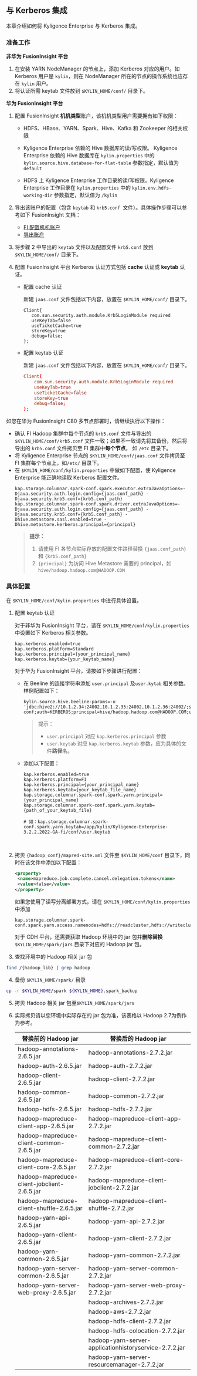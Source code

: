 ## 与 Kerberos 集成

本章介绍如何将 Kyligence Enterprise 与 Kerberos 集成。

### 准备工作

**非华为 FusionInsight 平台**

1. 在安装 YARN NodeManager 的节点上，添加 Kerberos 对应的用户。如 Kerberos 用户是 `kylin`，则在 NodeManager 所在的节点的操作系统也应存在 `kylin` 用户。
2. 将认证所需 keytab 文件放到 `$KYLIN_HOME/conf/` 目录下。 

**华为 FusionInsight 平台**

1. 配置 FusionInsight **机机类型**账户，该机机类型用户需要拥有如下权限：
   - HDFS、HBase、YARN、Spark、Hive、Kafka 和 Zookeeper 的相关权限
   - Kyligence Enterprise 依赖的 Hive 数据库的读/写权限。 Kyligence Enterprise 依赖的 Hive 数据库在  `kylin.properties` 中的 `kylin.source.hive.database-for-flat-table`  参数指定，默认值为 `default`

   - HDFS 上 Kyligence Enterprise 工作目录的读/写权限。Kyligence Enterprise 工作目录在 `kylin.properties` 中的  `kylin.env.hdfs-working-dir` 参数指定，默认值为 `/kylin`

2. 导出该账户的配置（包含 `keytab` 和 `krb5.conf `文件）。具体操作步骤可以参考如下 FusionInsight 文档：
   - [FI 配置机机账户](http://support.huawei.com/hedex/hdx.do?docid=EDOC1000130541&id=it_61_50_000019&text=%252525u521B%252525u5EFA%252525u7528%252525u6237&lang=zh)
   - [导出账户](http://support.huawei.com/hedex/hdx.do?docid=EDOC1000130541&id=it_61_50_000030&text=%252525u5BFC%252525u51FAKeytab%252525u6587%252525u4EF6&lang=zh)

3. 将步骤 2 中导出的 `keytab` 文件以及配置文件 `krb5.conf` 放到 `$KYLIN_HOME/conf/` 目录下。

4. 配置 FusionInsight 平台 Kerberos 认证方式包括 **cache** 认证或 **keytab** 认证。
   - 配置 cache 认证

     新建 `jaas.conf` 文件包括以下内容，放置在 `$KYLIN_HOME/conf/` 目录下。

     ```
     Client{
     	com.sun.security.auth.module.Krb5LoginModule required
     	useKeyTab=false
     	useTicketCache=true
     	storeKey=true
     	debug=false;
     };
     ```

   - 配置 keytab 认证

     新建 `jaas.conf` 文件包括以下内容，放置在 `$KYLIN_HOME/conf/` 目录下。

     ```conf
     Client{
         com.sun.security.auth.module.Krb5LoginModule required
         useKeyTab=true
         useTicketCache=false
         storeKey=true
         debug=false;
     };
     ```

如您在华为 FusionInsight C80 多节点部署时，请继续执行以下操作：

- 确认 FI Hadoop 集群中每个节点的 `krb5.conf` 文件与导出的 `$KYLIN_HOME/conf/krb5.conf` 文件一致；如果不一致请先将其备份，然后将导出的 `krb5.conf` 文件拷贝至 FI 集群中**每个节点**， 如 `/etc` 目录下。 
- 将 Kyligence Enterprise 节点的 `$KYLIN_HOME/conf/jaas.conf` 文件拷贝至 FI 集群每个节点上，如`/etc/` 目录下。
- 在 `$KYLIN_HOME/conf/kylin.properties` 中做如下配置，使 Kyligence Enterprise 能正确地读取 Kerberos 配置文件。
  ```properties
  kap.storage.columnar.spark-conf.spark.executor.extraJavaOptions=-Djava.security.auth.login.config={jaas.conf_path} -Djava.security.krb5.conf={krb5.conf_path}
  kap.storage.columnar.spark-conf.spark.driver.extraJavaOptions=-Djava.security.auth.login.config={jaas.conf_path} -Djava.security.krb5.conf={krb5.conf_path} -Dhive.metastore.sasl.enabled=true -Dhive.metastore.kerberos.principal={principal}
  ```
  >  **提示：**
  >  1. 请使用 FI 各节点实际存放的配置文件路径替换 `{jaas.conf_path}` 和 `{krb5.conf_path}` 
  >  2. `{principal}` 为访问 Hive Metastore 需要的 principal，如 `hive/hadoop.hadoop.com@HADOOP.COM` 


### 具体配置
在 `$KYLIN_HOME/conf/kylin.properties` 中进行具体设置。

1. 配置 keytab 认证

   对于非华为 FusionInsight 平台，请在 `$KYLIN_HOME/conf/kylin.properties` 中设置如下 Kerberos 相关参数。

   ```properties
   kap.kerberos.enabled=true
   kap.kerberos.platform=Standard
   kap.kerberos.principal={your_principal_name}
   kap.kerberos.keytab={your_keytab_name} 
   ```

   对于华为 FusionInsight 平台，请按如下步骤进行配置：

   - 在 Beeline 的连接字符串添加 `user.principal` 及`user.kytab` 相关参数。样例配置如下：

     ```properties
     kylin.source.hive.beeline-params=-u 'jdbc:hive2://10.1.2.34:24002,10.1.2.35:24002,10.1.2.36:24002/;serviceDiscoveryMode=zooKeeper;zooKeeperNamespace=hiveserver2;sasl.qop=auth-conf;auth=KERBEROS;principal=hive/hadoop.hadoop.com@HADOOP.COM;user.keytab=/root/testkylinadmin/user.keytab;user.principal=testkylinadmin'
     ```

     > 提示：
     >
     > - `user.principal` 对应 `kap.kerberos.principal` 参数
     > - `user.keytab` 对应 `kap.kerberos.keytab` 参数，应为具体的文件**路径**名。

   - 添加以下配置：

     ```properties
     kap.kerberos.enabled=true
     kap.kerberos.platform=FI
     kap.kerberos.principal={your_principal_name}
     kap.kerberos.keytab={your_keytab_file_name}
     kap.storage.columnar.spark-conf.spark.yarn.principal={your_principal_name}
     kap.storage.columnar.spark-conf.spark.yarn.keytab={path_of_your_keytab_file}

     # 如：kap.storage.columnar.spark-conf.spark.yarn.keytab=/app/kylin/Kyligence-Enterprise-3.2.2.2022-GA-fi/conf/user.keytab
     ```

     ​

2. 拷贝 `{hadoop_conf}/mapred-site.xml` 文件至 `$KYLIN_HOME/conf` 目录下，同时在该文件中添加以下配置：

   ```xml
   <property>
   	<name>mapreduce.job.complete.cancel.delegation.tokens</name>
   	<value>false</value>
   </property>
   ```

   如果您使用了读写分离部署方式，请在 `$KYLIN_HOME/conf/kylin.properties` 中添加

   ```properties
   kap.storage.columnar.spark-conf.spark.yarn.access.namenodes=hdfs://readcluster,hdfs://writecluster
   ```

   对于 CDH 平台，还需要获取 Hadoop 环境中的 jar 包并**删除替换** `$KYLIN_HOME/spark/jars` 目录下对应的 Hadoop jar 包。

3. 查找环境中的 Hadoop 相关 jar 包

  ```sh
  find /{hadoop_lib} | grep hadoop
  ```

4. 备份 `$KYLIN_HOME/spark/` 目录

  ```sh
  cp -r $KYLIN_HOME/spark ${KYLIN_HOME}.spark_backup
  ```

5. 拷贝 Hadoop 相关 jar 包至`$KYLIN_HOME/spark/jars`

6. 实际拷贝请以您环境中实际存在的 jar 包为准，该表格以 Hadoop 2.7为例作为参考。

   | 替换前的 Hadoop jar                         | 替换后的 Hadoop jar                                    |
   | ------------------------------------------- | ------------------------------------------------------ |
   | hadoop-annotations-2.6.5.jar                | hadoop-annotations-2.7.2.jar                           |
   | hadoop-auth-2.6.5.jar                       | hadoop-auth-2.7.2.jar                                  |
   | hadoop-client-2.6.5.jar                     | hadoop-client-2.7.2.jar                                |
   | hadoop-common-2.6.5.jar                     | hadoop-common-2.7.2.jar                                |
   | hadoop-hdfs-2.6.5.jar                       | hadoop-hdfs-2.7.2.jar                                  |
   | hadoop-mapreduce-client-app-2.6.5.jar       | hadoop-mapreduce-client-app-2.7.2.jar                  |
   | hadoop-mapreduce-client-common-2.6.5.jar    | hadoop-mapreduce-client-common-2.7.2.jar               |
   | hadoop-mapreduce-client-core-2.6.5.jar      | hadoop-mapreduce-client-core-2.7.2.jar                 |
   | hadoop-mapreduce-client-jobclient-2.6.5.jar | hadoop-mapreduce-client-jobclient-2.7.2.jar            |
   | hadoop-mapreduce-client-shuffle-2.6.5.jar   | hadoop-mapreduce-client-shuffle-2.7.2.jar              |
   | hadoop-yarn-api-2.6.5.jar                   | hadoop-yarn-api-2.7.2.jar                              |
   | hadoop-yarn-client-2.6.5.jar                | hadoop-yarn-client-2.7.2.jar                           |
   | hadoop-yarn-common-2.6.5.jar                | hadoop-yarn-common-2.7.2.jar                           |
   | hadoop-yarn-server-common-2.6.5.jar         | hadoop-yarn-server-common-2.7.2.jar                    |
   | hadoop-yarn-server-web-proxy-2.6.5.jar      | hadoop-yarn-server-web-proxy-2.7.2.jar                 |
   |                                             | hadoop-archives-2.7.2.jar                              |
   |                                             | hadoop-aws-2.7.2.jar                                   |
   |                                             | hadoop-hdfs-client-2.7.2.jar                           |
   |                                             | hadoop-hdfs-colocation-2.7.2.jar                       |
   |                                             | hadoop-yarn-server-applicationhistoryservice-2.7.2.jar |
   |                                             | hadoop-yarn-server-resourcemanager-2.7.2.jar           |
